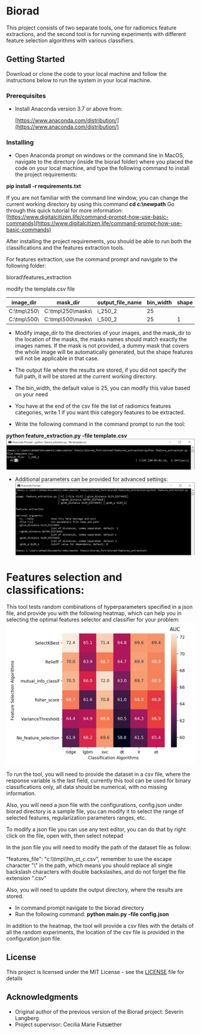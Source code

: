 # Biorad

This project consists of two separate tools, one for radiomics feature
 extractions, and the second tool is for running experiments with different
  feature selection algorithms with various classifiers.  

## Getting Started

Download or clone the code to your local machine and follow the instructions
 below to run the system in your local machine.

### Prerequisites

- Install Anaconda version 3.7 or above from:

    [https://www.anaconda.com/distribution/](https://www.anaconda.com/distribution/)

### Installing


- Open Anaconda prompt on windows or the command line in MacOS, navigate to the directory (inside the biorad folder) where you placed the code on your local machine, and type the following command to install the project requirements:

**pip install -r requirements.txt**

If you are not familiar with the command line window, you can change the current working directory by using this command **cd c:\newpath**
Go through this quick tutorial for more information: [https://www.digitalcitizen.life/command-prompt-how-use-basic-commands](https://www.digitalcitizen.life/command-prompt-how-use-basic-commands)

After installing the project requirements, you should be able to run both the classifications and the features extraction tools.

For features extraction, use the command prompt and navigate to the following folder:

biorad\features\_extraction

modify the template.csv file

| image\_dir | mask\_dir | output\_file\_name | bin\_width | shape | first\_order | glszm | glrlm | ngtdm | gldm | glcm |
| --- | --- | --- | --- | --- | --- | --- | --- | --- | --- | --- |
| C:\tmp\250\ | C:\tmp\250\masks\ | i\_250\_2 | 25 |   | 1 | 1 | 1 |   | 1 | 1 |
| C:\tmp\500\ | C:\tmp\500\masks\ | i\_500\_2 | 25 | 1 | 1 | 1 | 1 |   | 1 | 1 |

- Modify image\_dir to the directories of your images, and the mask\_dir to the location of the masks, the masks names should match exactly the images names. If the mask is not provided, a dummy mask that covers the whole image will be automatically generated, but the shape features will not be applicable in that case.
- The output file where the results are stored, if you did not specify the full path, it will be stored at the current working directory.
- The bin\_width, the default value is 25, you can modify this value based on your need
- You have at the end of the csv file the list of radiomics features categories, write 1 if you want this category features to be extracted.

- Write the following command in the command prompt to run the tool:

**python feature\_extraction.py -file template.csv**
![Run feature extraction](imgs/run_feature_extraction.png)

- Additional parameters can be provided for advanced settings:
![Run feature extraction](imgs/feature_extraction_additional_param.png)

# Features selection and classifications:

This tool tests random combinations of hyperparameters specified in a json file, and provide you with the following heatmap, which can help you in selecting the optimal features selector and classifier for your problem:
![Run feature extraction](imgs/output_sample.jpg)

To run the tool, you will need to provide the dataset in a csv file, where the response variable is the last field, currently this tool can be used for binary classifications only, all data should be numerical, with no missing information.

Also, you will need a json file with the configurations, config.json under biorad directory is a sample file, you can modify it to select the range of selected features, regularization parameters ranges, etc.

To modify a json file you can use any text editor, you can do that by right click on the file, open with, then select notepad

In the json file you will need to modify the path of the dataset file as follow:

&quot;features\_file&quot;: &quot;c:\\\tmp\\\hn\_ct\_c.csv&quot;, remember to
 use the escape character \"\\\" in the path, which means you should replace
  all single backslash characters with double backslashes, and do not forget the file extension &quot;.csv&quot;

Also, you will need to update the output directory, where the results are stored.

- In command prompt navigate to the biorad directory
- Run the following command:
**python main.py -file config.json**

In addition to the heatmap, the tool will provide a csv files with the details of all the random experiments, the location of the csv file is provided in the configuration json file.

## License

This project is licensed under the MIT License - see the [LICENSE](LICENSE) file for details

## Acknowledgments

* Original author of the previous version of the Biorad project: Severin
 Langberg
* Project supervisor: Cecilia Marie Futsæther

